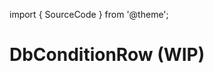 import { SourceCode } from '@theme';

# DbConditionRow (WIP)

<SourceCode href="https://github.com/bytedance/flowgram.ai/tree/main/packages/materials/form-materials/src/components/db-condition-row" />
